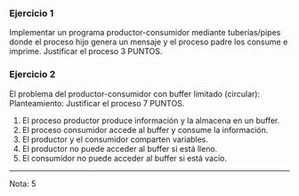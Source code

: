 ### Ejercicio 1
Implementar un programa productor-consumidor mediante tuberías/pipes donde el proceso hijo genera un mensaje y el proceso padre los consume e imprime. Justificar el proceso 3 PUNTOS.

### Ejercicio 2
El problema del productor-consumidor con buffer limitado (circular): Planteamiento:
Justificar el proceso 7 PUNTOS.
1. El proceso productor produce información y la almacena en un buffer.
2. El proceso consumidor accede al buffer y consume la información.
3. El productor y el consumidor comparten variables.
4. El productor no puede acceder al buffer si está lleno.
5. El consumidor no puede acceder al buffer si está vacío.
------------------------------------------------------------------
Nota: 5

